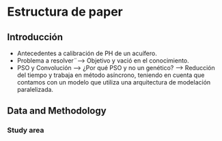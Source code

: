 # Estructura de paper
## Introducción
* Antecedentes a calibración de PH de un acuífero.
* Problema a resolver¨--> Objetivo y vació en el conocimiento.
* PSO y Convolución --> ¿Por qué PSO y no un genético? --> Reducción del tiempo y trabaja en método asíncrono, teniendo en cuenta que contamos con un modelo que utiliza una arquitectura de modelación paralelizada.

## Data and  Methodology
### Study area


